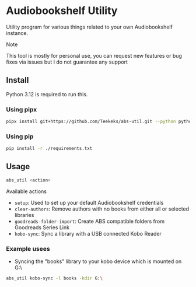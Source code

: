# Audiobookshelf Utility

Utility program for various things related to your own Audiobookshelf instance.

> [!NOTE]
> This tool is mostly for personal use, you can request new features or bug fixes via issues but I do not guarantee any support

## Install

Python 3.12 is required to run this.

### Using pipx

```bash
pipx install git+https://github.com/Teekeks/abs-util.git --python python3.12
```

### Using pip

```bash
pip install -r ./requirements.txt
```

## Usage

```bash
abs_util <action>
```

Available actions

- `setup`: Used to set up your default Audiobookshelf credentials
- `clear-authors`: Remove authors with no books from either all or selected libraries
- `goodreads-folder-import`: Create ABS compatible folders from Goodreads Series Link
- `kobo-sync`: Sync a library with a USB connected Kobo Reader


### Example usees

- Syncing the "books" library to your kobo device which is mounted on G:\

```bash
abs_util kobo-sync -l books -kdir G:\
```
